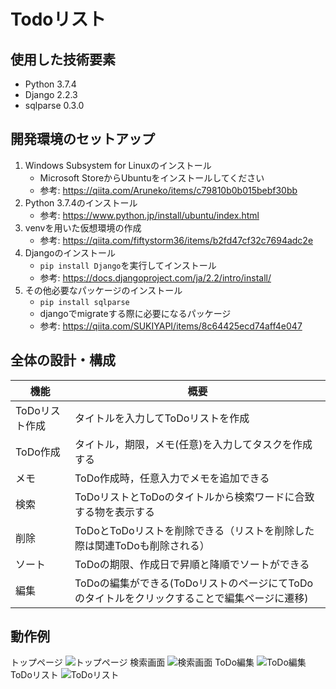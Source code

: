 # Todoリスト

## 使用した技術要素
- Python 3.7.4
- Django 2.2.3
- sqlparse 0.3.0

## 開発環境のセットアップ
1. Windows Subsystem for Linuxのインストール
    - Microsoft StoreからUbuntuをインストールしてください
    - 参考: https://qiita.com/Aruneko/items/c79810b0b015bebf30bb
1. Python 3.7.4のインストール
    - 参考: https://www.python.jp/install/ubuntu/index.html
1. venvを用いた仮想環境の作成
    - 参考: https://qiita.com/fiftystorm36/items/b2fd47cf32c7694adc2e
1. Djangoのインストール
     - `pip install Django`を実行してインストール
     - 参考: https://docs.djangoproject.com/ja/2.2/intro/install/
1. その他必要なパッケージのインストール
    - `pip install sqlparse`
    - djangoでmigrateする際に必要になるパッケージ
    - 参考: https://qiita.com/SUKIYAPI/items/8c64425ecd74aff4e047


## 全体の設計・構成
| 機能 | 概要 |
----|---- 
| ToDoリスト作成 | タイトルを入力してToDoリストを作成 |
| ToDo作成 | タイトル，期限，メモ(任意)を入力してタスクを作成する |
| メモ | ToDo作成時，任意入力でメモを追加できる |
| 検索 | ToDoリストとToDoのタイトルから検索ワードに合致する物を表示する|
| 削除 | ToDoとToDoリストを削除できる（リストを削除した際は関連ToDoも削除される）|
| ソート | ToDoの期限、作成日で昇順と降順でソートができる |
| 編集 | ToDoの編集ができる(ToDoリストのページにてToDoのタイトルをクリックすることで編集ページに遷移) |

## 動作例
トップページ
![トップページ](https://i.imgur.com/nxe5xU2.png)
検索画面
![検索画面](https://i.imgur.com/uI48kjY.png)
ToDo編集
![ToDo編集](https://i.imgur.com/UR8BLDc.png)
ToDoリスト
![ToDoリスト](https://i.imgur.com/ALGvxnU.png)